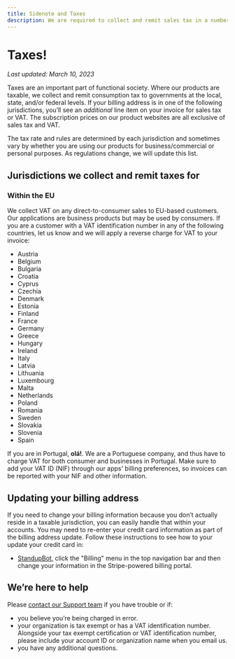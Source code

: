 ```yaml
---
title: Sidenote and Taxes
description: We are required to collect and remit sales tax in a number of jurisdictions.
---
```


# Taxes!

*Last updated: March 10, 2023*

Taxes are an important part of functional society. Where our products are taxable, we collect and remit consumption tax to governments at the local, state, and/or federal levels. If your billing address is in one of the following jurisdictions, you’ll see an *additional* line item on your invoice for sales tax or VAT. The subscription prices on our product websites are all exclusive of sales tax and VAT.

The tax rate and rules are determined by each jurisdiction and sometimes vary by whether you are using our products for business/commercial or personal purposes. As regulations change, we will update this list.

## Jurisdictions we collect and remit taxes for

### Within the EU
We collect VAT on any direct-to-consumer sales to EU-based customers. Our applications are business products but may be used by consumers. If you are a customer with a VAT identification number in any of the following countries, let us know and we will apply a reverse charge for VAT to your invoice:

* Austria
* Belgium
* Bulgaria
* Croatia
* Cyprus
* Czechia
* Denmark
* Estonia
* Finland
* France
* Germany
* Greece
* Hungary
* Ireland
* Italy
* Latvia
* Lithuania
* Luxembourg
* Malta
* Netherlands
* Poland
* Romania
* Sweden
* Slovakia
* Slovenia
* Spain

If you are in Portugal, **olá!**. We are a Portuguese company, and thus have to charge VAT for both consumer and businesses in Portugal. Make sure to add your VAT ID (NIF) through our apps' billing preferences, so invoices can be reported with your NIF and other information.


## Updating your billing address
If you need to change your billing information because you don’t actually reside in a taxable jurisdiction, you can easily handle that within your accounts. You may need to re-enter your credit card information as part of the billing address update. Follow these instructions to see how to your update your credit card in:

* [StandupBot](https://standupbot.com), click the "Billing" menu in the top navigation bar and then change your information in the Stripe-powered billing portal.

## We’re here to help
Please [contact our Support team]({email_support}) if you have trouble or if:

* you believe you’re being charged in error.
* your organization is tax exempt or has a VAT identification number. Alongside your tax exempt certification or VAT identification number, please include your account ID or organization name when you email us.
* you have any additional questions.